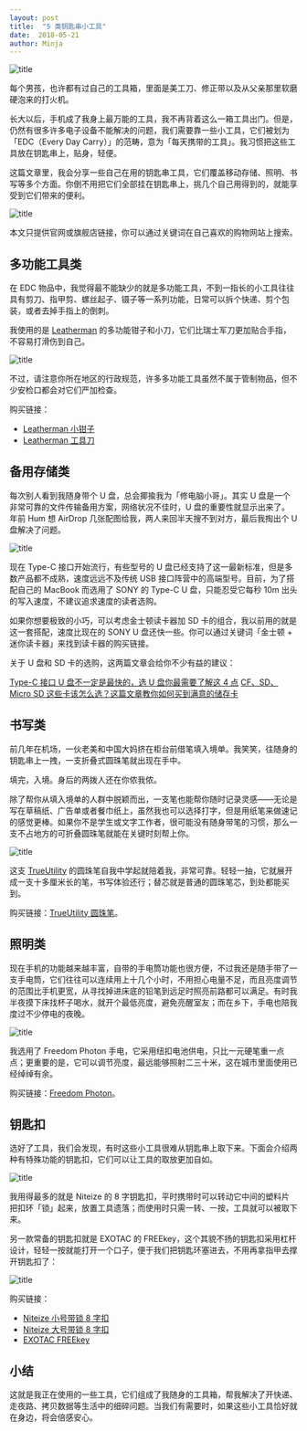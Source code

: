 ```yaml
---
layout: post
title:  "5 类钥匙串小工具"
date:  2018-05-21
author: Minja
---
```


![title](2caf11f8-89d9-3e95-60ce-71c92a415e9a.jpg)

每个男孩，也许都有过自己的工具箱，里面是美工刀、修正带以及从父亲那里软磨硬泡来的打火机。

长大以后，手机成了我身上最万能的工具，我不再背着这么一箱工具出门。但是，仍然有很多许多电子设备不能解决的问题，我们需要靠一些小工具，它们被划为「EDC（Every Day Carry）」的范畴，意为「每天携带的工具」。我习惯把这些工具放在钥匙串上，贴身，轻便。

这篇文章里，我会分享一些自己在用的钥匙串工具，它们覆盖移动存储、照明、书写等多个方面。你倒不用把它们全部挂在钥匙串上，挑几个自己用得到的，就能享受到它们带来的便利。

![title](2018-04-07-IMG_0071.jpg)

本文只提供官网或旗舰店链接，你可以通过关键词在自己喜欢的购物网站上搜索。

## 多功能工具类

在 EDC 物品中，我觉得最不能缺少的就是多功能工具，不到一指长的小工具往往具有剪刀、指甲剪、螺丝起子、镊子等一系列功能，日常可以拆个快递、剪个包装，或者去掉手指上的倒刺。

我使用的是 [Leatherman](https://www.leatherman.com/Home) 的多功能钳子和小刀，它们比瑞士军刀更加贴合手指，不容易打滑伤到自己。

![title](2018-04-07-new-new-IMG_2270.JPG)

不过，请注意你所在地区的行政规范，许多多功能工具虽然不属于管制物品，但不少安检口都会对它们严加检查。

购买链接：

- [Leatherman 小钳子](https://www.leatherman.com/squirt-es4-21.html?dwvar_21_color=11&cgid=Everydaycarry#start=1)
- [Leatherman 工具刀](https://www.leatherman.com/style-23.html#q=style&lang=default&start=1)

## 备用存储类

每次别人看到我随身带个 U 盘，总会揶揄我为「修电脑小哥」。其实 U 盘是一个非常可靠的文件传输备用方案，网络状况不佳时，U 盘的重要性就显示出来了。年前 Hum 想 AirDrop 几张配图给我，两人来回半天搜不到对方，最后我掏出个 U 盘解决了问题。

![title](2018-04-07-new-new-IMG_2274.JPG)

现在 Type-C 接口开始流行，有些型号的 U 盘已经支持了这一最新标准，但是多数产品都不成熟，速度远远不及传统 USB 接口阵营中的高端型号。目前，为了搭配自己的 MacBook 而选用了 SONY 的 Type-C U 盘，只能忍受它每秒 10m 出头的写入速度，不建议追求速度的读者选购。

如果你想要极致的小巧，可以考虑金士顿读卡器加 SD 卡的组合，我以前用的就是这一套搭配，速度比现在的 SONY U 盘还快一些。你可以通过关键词「金士顿 + 迷你读卡器」来找到读卡器的购买链接。

关于 U 盘和 SD 卡的选购，这两篇文章会给你不少有益的建议：

[Type-C 接口 U 盘不一定是最快的，选 U 盘你最需要了解这 4 点](https://sspai.com/post/43045)
[CF、SD、Micro SD 这些卡该怎么选？这篇文章教你如何买到满意的储存卡](https://sspai.com/post/40938)

## 书写类

前几年在机场，一伙老美和中国大妈挤在柜台前借笔填入境单。我笑笑，往随身的钥匙串上一拽，一支折叠式圆珠笔就出现在手中。

填完，入境。身后的两拨人还在你侬我侬。

除了帮你从填入境单的人群中脱颖而出，一支笔也能帮你随时记录灵感——无论是写在草稿纸、广告单或者餐巾纸上，虽然我也可以选择打字，但是用纸笔来做速记的感觉更棒。如果你不是学生或文字工作者，很可能没有随身带笔的习惯，那么一支不占地方的可折叠圆珠笔就能在关键时刻帮上你。

![title](2018-04-07-new-new-IMG_2273.JPG)

这支 [TrueUtility](https://www.trueutility.com/) 的圆珠笔自我中学起就陪着我，非常可靠。轻轻一抽，它就展开成一支十多厘米长的笔，书写体验还行；替芯就是普通的圆珠笔芯，到处都能买到。

购买链接：[TrueUtility 圆珠笔](https://www.trueutility.com/product/telepen-2/)。

## 照明类

现在手机的功能越来越丰富，自带的手电筒功能也很方便，不过我还是随手带了一支手电筒，它们往往可以连续用上十几个小时，不用担心电量不足，而且亮度调节的范围比手机更宽，从寻找掉进床底的铅笔到远足时照亮前路都可以满足。有时我半夜摸下床找杯子喝水，就开个最低亮度，避免亮醒室友；而在乡下，手电也陪我度过不少停电的夜晚。

![title](2018-04-07-new-new-IMG_2275.JPG)

我选用了 Freedom Photon 手电，它采用纽扣电池供电，只比一元硬笔重一点点；更重要的是，它可以调节亮度，最远能够照射二三十米，这在城市里面使用已经绰绰有余。

购买链接：[Freedom Photon](https://www.photonlight.com/led-flashlights/photon-freedom-micro-led-keychain-flashlight/)。

## 钥匙扣

选好了工具，我们会发现，有时这些小工具很难从钥匙串上取下来。下面会介绍两种有特殊功能的钥匙扣，它们可以让工具的取放更加自如。

![title](2018-04-07-new-new-IMG_2271.JPG)

我用得最多的就是 Niteize 的 8 字钥匙扣，平时携带时可以转动它中间的塑料片把扣环「锁」起来，放置工具遗落；而使用时只需一转、一按，工具就可以被取下来。

另一款常备的钥匙扣就是 EXOTAC 的 FREEkey，这个其貌不扬的钥匙扣采用杠杆设计，轻轻一按就能打开一个口子，便于我们把钥匙环塞进去，不用再拿指甲去撑开钥匙扣了：

![title](88beb3840fd5a7df76e66c8f8e3e3e2f.gif)

购买链接：

- [Niteize 小号带锁 8 字扣](https://www.niteize.com/product/S-Biner-MicroLock.asp)
- [Niteize 大号带锁 8 字扣](https://www.niteize.com/product/S-Biner-SlideLock.asp)
- [EXOTAC FREEkey](http://www.exotac.com/freekey-system/)

## 小结

这就是我正在使用的一些工具，它们组成了我随身的工具箱，帮我解决了开快递、走夜路、拷贝数据等生活中的细碎问题。当我们有需要时，如果这些小工具恰好就在身边，将会倍感安心。